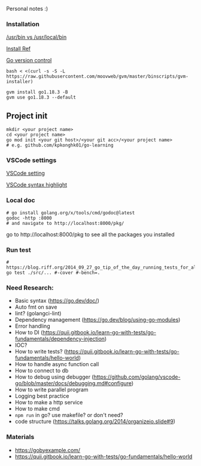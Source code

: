 Personal notes :)

### Installation

[/usr/bin vs /usr/local/bin](https://www.jianshu.com/p/ea6c4758dba4)

[Install Ref](https://willh.gitbook.io/build-web-application-with-golang-zhtw/01.0/01.1#go-biao-zhun-tao-jian-an-zhuang)

[Go version control](https://github.com/moovweb/gvm)

```
bash < <(curl -s -S -L https://raw.githubusercontent.com/moovweb/gvm/master/binscripts/gvm-installer)

gvm install go1.18.3 -B
gvm use go1.18.3 --default
```

## Project init

```
mkdir <your project name>
cd <your project name>
go mod init <your git host>/<your git acc>/<your project name>
# e.g. github.com/kpkonghk01/go-learning
```

### VSCode settings

[VSCode setting](https://github.com/golang/vscode-go/issues/971#issuecomment-927666108)

[VSCode syntax highlight](https://code.visualstudio.com/docs/languages/go)

### Local doc

```
# go install golang.org/x/tools/cmd/godoc@latest
godoc -http :8000
# and navigate to http://localhost:8000/pkg/
```

go to http://localhost:8000/pkg to see all the packages you installed

### Run test

```
# https://blog.riff.org/2014_09_27_go_tip_of_the_day_running_tests_for_all_subpackages_recursively
go test ./src/... #-cover #-bench=.
```

### Need Research:

- Basic syntax (https://go.dev/doc/)
- Auto fmt on save
- lint? (golangci-lint)
- Dependency management (https://go.dev/blog/using-go-modules)
- Error handling
- How to DI (https://quii.gitbook.io/learn-go-with-tests/go-fundamentals/dependency-injection)
- IOC?
- How to write tests? (https://quii.gitbook.io/learn-go-with-tests/go-fundamentals/hello-world)
- How to handle async function call
- How to connect to db
- How to debug using debugger (https://github.com/golang/vscode-go/blob/master/docs/debugging.md#configure)
- How to write parallel program
- Logging best practice
- How to make a http service
- How to make cmd
- `npm run` in go? use makefile? or don't need?
- code structure (https://talks.golang.org/2014/organizeio.slide#9)

### Materials

- https://gobyexample.com/
- https://quii.gitbook.io/learn-go-with-tests/go-fundamentals/hello-world
